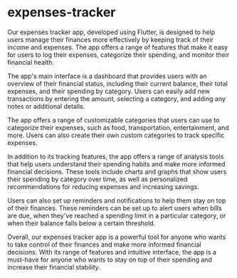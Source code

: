 # expenses-tracker

Our expenses tracker app, developed using Flutter, is designed to help users manage their finances more effectively by keeping track of their income and expenses. The app offers a range of features that make it easy for users to log their expenses, categorize their spending, and monitor their financial health.

The app's main interface is a dashboard that provides users with an overview of their financial status, including their current balance, their total expenses, and their spending by category. Users can easily add new transactions by entering the amount, selecting a category, and adding any notes or additional details.

The app offers a range of customizable categories that users can use to categorize their expenses, such as food, transportation, entertainment, and more. Users can also create their own custom categories to track specific expenses.

In addition to its tracking features, the app offers a range of analysis tools that help users understand their spending habits and make more informed financial decisions. These tools include charts and graphs that show users their spending by category over time, as well as personalized recommendations for reducing expenses and increasing savings.

Users can also set up reminders and notifications to help them stay on top of their finances. These reminders can be set up to alert users when bills are due, when they've reached a spending limit in a particular category, or when their balance falls below a certain threshold.

Overall, our expenses tracker app is a powerful tool for anyone who wants to take control of their finances and make more informed financial decisions. With its range of features and intuitive interface, the app is a must-have for anyone who wants to stay on top of their spending and increase their financial stability.




